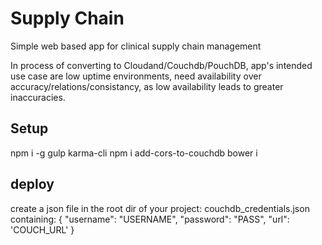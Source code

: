 # Supply Chain
Simple web based app for clinical supply chain management

In process of converting to Cloudand/Couchdb/PouchDB, app's intended use case are low uptime environments, need availability over accuracy/relations/consistancy, as low availability leads to greater inaccuracies.

## Setup
  npm i -g gulp karma-cli
  npm i
  add-cors-to-couchdb
  bower i

## deploy
create a json file in the root dir of your project:
couchdb_credentials.json
containing:
{
  "username": "USERNAME",
  "password": "PASS",
  "url": 'COUCH_URL'
}
